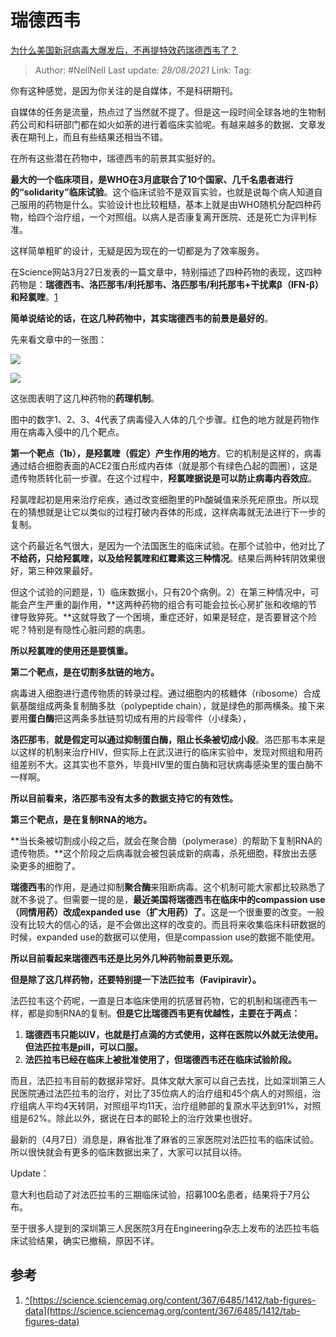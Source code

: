 # 瑞德西韦
[为什么美国新冠病毒大爆发后，不再提特效药瑞德西韦了？](https://www.zhihu.com/question/379025314/answer/1136570585)

> Author: #NellNell 
> Last update: *28/08/2021* 
> Link:
> Tag: 

你有这种感觉，是因为你关注的是自媒体，不是科研期刊。

自媒体的任务是流量，热点过了当然就不提了。但是这一段时间全球各地的生物制药公司和科研部门都在如火如荼的进行着临床实验呢。有越来越多的数据、文章发表在期刊上，而且有些结果还相当不错。

在所有这些潜在药物中，瑞德西韦的前景其实挺好的。

**最大的一个临床项目，是WHO在3月底联合了10个国家、几千名患者进行的“solidarity”临床试验**。这个临床试验不是双盲实验，也就是说每个病人知道自己服用的药物是什么。实验设计也比较粗糙，基本上就是由WHO随机分配四种药物，给四个治疗组，一个对照组。以病人是否康复离开医院、还是死亡为评判标准。

这样简单粗旷的设计，无疑是因为现在的一切都是为了效率服务。

在Science网站3月27日发表的一篇文章中，特别描述了四种药物的表现，这四种药物是：**瑞德西韦、洛匹那韦/利托那韦、洛匹那韦/利托那韦+干扰素β（IFN-β）和羟氯喹**。[1](#ref_1)

**简单说结论的话，在这几种药物中，其实瑞德西韦的前景是最好的**。

先来看文章中的一张图：

![](https://pic1.zhimg.com/50/v2-262664de8fe19dc1670914353f7f5fbd_720w.jpg?source=c8b7c179)

![](https://pic1.zhimg.com/80/v2-262664de8fe19dc1670914353f7f5fbd_720w.jpg?source=c8b7c179)

这张图表明了这几种药物的**药理机制**。

图中的数字1、2、3、4代表了病毒侵入人体的几个步骤。红色的地方就是药物作用在病毒入侵中的几个靶点。

**第一个靶点（1b），是羟氯喹（假定）产生作用的地方**。它的机制是这样的，病毒通过结合细胞表面的ACE2蛋白形成内吞体（就是那个有绿色凸起的圆圈），这是遗传物质转化前一步骤。在这个过程中，**羟氯喹据说是可以防止病毒内吞效应**。

羟氯喹起初是用来治疗疟疾，通过改变细胞里的Ph酸碱值来杀死疟原虫。所以现在的猜想就是让它以类似的过程打破内吞体的形成，这样病毒就无法进行下一步的复制。

这个药最近名气很大，是因为一个法国医生的临床试验。在那个试验中，他对比了**不给药，只给羟氯喹，以及给羟氯喹和红霉素这三种情况**。结果后两种转阴效果很好，第三种效果最好。

但这个试验的问题是，1）临床数据小，只有20个病例。2）在第三种情况中，可能会产生严重的副作用，**这两种药物的组合有可能会拉长心房扩张和收缩的节律导致猝死。**这就导致了一个困境，重症还好，如果是轻症，是否要冒这个险呢？特别是有隐性心脏问题的病患。

**所以羟氯喹的使用还是要慎重。**

**第二个靶点，是在切割多肽链的地方。**

病毒进入细胞进行遗传物质的转录过程。通过细胞内的核糖体（ribosome）合成氨基酸组成两条复制酶多肽（polypeptide chain），就是绿色的那两横条。接下来要用**蛋白酶**把这两条多肽链剪切成有用的片段零件（小绿条），

**洛匹那韦**，**就是假定可以通过抑制蛋白酶，阻止长条被切成小段**。洛匹那韦本来是以这样的机制来治疗HIV，但实际上在武汉进行的临床实验中，发现对照组和用药组差别不大。这其实也不意外，毕竟HIV里的蛋白酶和冠状病毒感染里的蛋白酶不一样啊。

**所以目前看来，洛匹那韦没有太多的数据支持它的有效性。**

**第三个靶点，是在复制RNA的地方。**

**当长条被切割成小段之后，就会在聚合酶（polymerase）的帮助下复制RNA的遗传物质。**这个阶段之后病毒就会被包装成新的病毒，杀死细胞，释放出去感染更多的细胞了。

**瑞德西韦**的作用，是通过抑制**聚合酶**来阻断病毒。这个机制可能大家都比较熟悉了就不多说了。但需要一提的是，**最近美国将瑞德西韦在临床中的compassion use （同情用药）改成expanded use（扩大用药）了**。这是一个很重要的改变。一般没有比较大的信心的话，是不会做出这样的改变的。而且将来收集临床科研数据的时候，expanded use的数据可以使用，但是compassion use的数据不能使用。

**所以目前看起来瑞德西韦还是比另外几种药物前景更乐观。**

**但是除了这几样药物，还要特别提一下法匹拉韦（Favipiravir）。**

法匹拉韦这个药呢，一直是日本临床使用的抗感冒药物，它的机制和瑞德西韦一样，都是抑制RNA的复制。**但是它比瑞德西韦更有优越性，主要在于两点：**

1.  **瑞德西韦只能以IV，也就是打点滴的方式使用，这样在医院以外就无法使用。但法匹拉韦是pill，可以口服。**
2.  **法匹拉韦已经在临床上被批准使用了，但瑞德西韦还在临床试验阶段。**

而且，法匹拉韦目前的数据非常好。具体文献大家可以自己去找，比如深圳第三人民医院通过法匹拉韦的治疗，对比了35位病人的治疗组和45个病人的对照组，治疗组病人平均4天转阴，对照组平均11天，治疗组肺部的复原水平达到91%，对照组是62%。除此以外，据说在日本的邮轮上的治疗效果也很好。

最新的（4月7日）消息是，麻省批准了麻省的三家医院对法匹拉韦的临床试验。所以很快就会有更多的临床数据出来了，大家可以拭目以待。

Update：

意大利也启动了对法匹拉韦的三期临床试验，招募100名患者，结果将于7月公布。

至于很多人提到的深圳第三人民医院3月在Engineering杂志上发布的法匹拉韦临床试验结果，确实已撤稿，原因不详。

## 参考

1.  [^](#ref_1_0)[https://science.sciencemag.org/content/367/6485/1412/tab-figures-data](https://science.sciencemag.org/content/367/6485/1412/tab-figures-data)